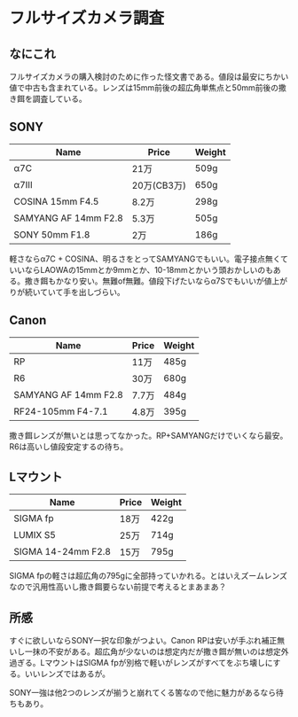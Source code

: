 # フルサイズカメラ調査
## なにこれ
フルサイズカメラの購入検討のために作った怪文書である。値段は最安にちかい値で中古も含まれている。レンズは15mm前後の超広角単焦点と50mm前後の撒き餌を調査している。

## SONY

|Name|Price|Weight|
|----|-----|------|
|α7C|21万|509g|
|α7III|20万(CB3万)|650g|
|COSINA 15mm F4.5|8.2万|298g|
|SAMYANG AF 14mm F2.8|5.3万|505g|
|SONY 50mm F1.8|2万|186g|

軽さならα7C + COSINA、明るさをとってSAMYANGでもいい。電子接点無くていいならLAOWAの15mmとか9mmとか、10-18mmとかいう頭おかしいのもある。撒き餌もかなり安い。無難of無難。値段下げたいならα7Sでもいいが値上がりが続いていて手を出しづらい。

## Canon

|Name|Price|Weight|
|----|-----|------|
|RP|11万|485g|
|R6|30万|680g|
|SAMYANG AF 14mm F2.8|7.7万|484g|
|RF24-105mm F4-7.1|4.8万|395g|

撒き餌レンズが無いとは思ってなかった。RP+SAMYANGだけでいくなら最安。R6は高いし値段安定するの待ち。

## Lマウント

|Name|Price|Weight|
|----|-----|------|
|SIGMA fp|18万|422g|
|LUMIX S5|25万|714g|
|SIGMA 14-24mm F2.8|15万|795g|

SIGMA fpの軽さは超広角の795gに全部持っていかれる。とはいえズームレンズなので汎用性高いし撒き餌要らない前提で考えるとまあまあ？

## 所感
すぐに欲しいならSONY一択な印象がつよい。Canon RPは安いが手ぶれ補正無いし一抹の不安がある。超広角が少ないのは想定内だが撒き餌が無いのは想定外過ぎる。LマウントはSIGMA fpが別格で軽いがレンズがすべてをぶち壊しにする。いいレンズではあるが。

SONY一強は他2つのレンズが揃うと崩れてくる筈なので他に魅力があるなら待ちもあり。
